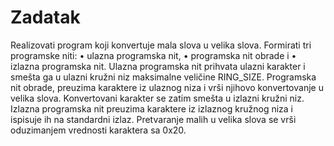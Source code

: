 # Zadatak

Realizovati program koji konvertuje mala slova u velika slova. Formirati tri 
programske niti: 
• ulazna programska nit, 
• programska nit obrade i 
• izlazna programska nit. 
Ulazna programska nit prihvata ulazni karakter i smešta ga u ulazni kružni niz 
maksimalne veličine RING_SIZE. Programska nit obrade, preuzima karaktere iz ulaznog niza 
i vrši njihovo konvertovanje u velika slova. Konvertovani karakter se zatim smešta u izlazni 
kružni niz. Izlazna programska nit preuzima karaktere iz izlaznog kružnog niza i ispisuje ih 
na standardni izlaz. 
Pretvaranje malih u velika slova se vrši oduzimanjem vrednosti karaktera sa 0x20.
